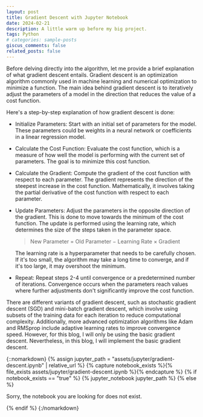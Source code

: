 ```yaml
---
layout: post
title: Gradient Descent with Jupyter Notebook
date: 2024-02-21
description: A little warm up before my big project.
tags: Python
# categories: sample-posts
giscus_comments: false
related_posts: false
---
```


Before delving directly into the algorithm, let me provide a brief explanation of what gradient descent entails. Gradient descent is an optimization algorithm commonly used in machine learning and numerical optimization to minimize a function. The main idea behind gradient descent is to iteratively adjust the parameters of a model in the direction that reduces the value of a cost function.

Here's a step-by-step explanation of how gradient descent is done:
- Initialize Parameters: Start with an initial set of parameters for the model. These parameters could be weights in a neural network or coefficients in a linear regression model.

- Calculate the Cost Function: Evaluate the cost function, which is a measure of how well the model is performing with the current set of parameters. The goal is to minimize this cost function.

- Calculate the Gradient: Compute the gradient of the cost function with respect to each parameter. The gradient represents the direction of the steepest increase in the cost function. Mathematically, it involves taking the partial derivative of the cost function with respect to each parameter.

- Update Parameters: Adjust the parameters in the opposite direction of the gradient. This is done to move towards the minimum of the cost function. The update is performed using the learning rate, which determines the size of the steps taken in the parameter space.

    > New Parameter = Old Parameter − Learning Rate × Gradient

    The learning rate is a hyperparameter that needs to be carefully chosen. If it's too small, the algorithm may take a long time to converge, and if it's too large, it may overshoot the minimum.

- Repeat: Repeat steps 2-4 until convergence or a predetermined number of iterations. Convergence occurs when the parameters reach values where further adjustments don't significantly improve the cost function.

There are different variants of gradient descent, such as stochastic gradient descent (SGD) and mini-batch gradient descent, which involve using subsets of the training data for each iteration to reduce computational complexity. Additionally, more advanced optimization algorithms like Adam and RMSprop include adaptive learning rates to improve convergence speed. However, for this blog, I will only be using the basic gradient descent. Nevertheless, in this blog, I will implement the basic gradient descent.

{::nomarkdown}
{% assign jupyter_path = "assets/jupyter/gradient-descent.ipynb" | relative_url %}
{% capture notebook_exists %}{% file_exists assets/jupyter/gradient-descent.ipynb %}{% endcapture %}
{% if notebook_exists == "true" %}
{% jupyter_notebook jupyter_path %}
{% else %}

<p>Sorry, the notebook you are looking for does not exist.</p>
{% endif %}
{:/nomarkdown}
